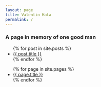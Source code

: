 ```yaml
---
layout: page
title: Valentin Hata
permalink: /
---
```


### A page in memory of one good man

<ul>
  {% for post in site.posts %}
    <li>
      <a href="{{ post.url }}">{{ post.title }}</a>
    </li>
  {% endfor %}
</ul>

<ul>
  {% for page in site.pages %}
    <li>
      <a href="{{ page.url }}">{{ page.title }}</a>
    </li>
  {% endfor %}
</ul>
